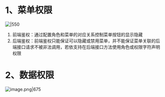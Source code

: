 # 1、菜单权限

![|550](https://yancey-note-img.oss-cn-beijing.aliyuncs.com/202307261436618.png)


1. 前端鉴权：通过配置角色和菜单的对应关系控制菜单按钮的显示隐藏
2. 后端鉴权：前端鉴权只能保证可以隐藏或禁用菜单，并不能保证菜单关联的后端接口请求不被非法调用，若依支持在后端接口方法使用角色或权限字符声明权限



# 2、数据权限


![image.png|675](https://yancey-note-img.oss-cn-beijing.aliyuncs.com/202307261434150.png)
